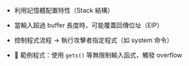 - 利用記憶體配置特性（Stack 結構）
- 當輸入超過 buffer 長度時，可能覆蓋回傳位址（EIP）
- 控制程式流程 → 執行攻擊者指定程式（如 system 命令）

- 📄 範例程式：使用 `gets()` 等無限制輸入函式，觸發 overflow